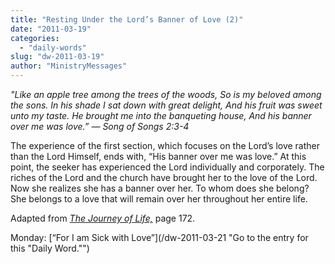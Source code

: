 ```yaml
---
title: "Resting Under the Lord’s Banner of Love (2)"
date: "2011-03-19"
categories: 
  - "daily-words"
slug: "dw-2011-03-19"
author: "MinistryMessages"
---
```


_"Like an apple tree among the trees of the woods, So is my beloved among the sons. In his shade I sat down with great delight, And his fruit was sweet unto my taste. He brought me into the banqueting house, And his banner over me was love.” — Song of Songs 2:3-4_

The experience of the first section, which focuses on the Lord’s love rather than the Lord Himself, ends with, “His banner over me was love.” At this point, the seeker has experienced the Lord individually and corporately. The riches of the Lord and the church have brought her to the love of the Lord. Now she realizes she has a banner over her. To whom does she belong? She belongs to a love that will remain over her throughout her entire life.

Adapted from _[The Journey of Life,](/book-journey "Go to the listing for this book.")_ page 172.

Monday: [“For I am Sick with Love”](/dw-2011-03-21 "Go to the entry for this "Daily Word."")
